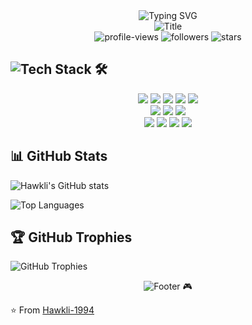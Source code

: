 <div align="center">
  <img src="https://readme-typing-svg.herokuapp.com?font=Fira+Code&weight=700&size=40&pause=1000&color=FFD700&background=000000&center=true&vCenter=true&width=700&height=80&lines=Hello%2C+I'm+Hawkli!;Cyberpunk+Developer" alt="Typing SVG" />
</div>

<div align="center">
  <img src="https://readme-typing-svg.herokuapp.com?font=Orbitron&size=25&duration=4000&pause=1000&color=FF4500&background=000000&center=true&vCenter=true&width=1000&height=80&lines=%F0%9F%9A%80+Full+Stack+Developer+%7C+Cloud+Native+Enthusiast+%7C+Open+Source+Contributor" alt="Title" />
</div>

<div align="center">
  <img src="https://komarev.com/ghpvc/?username=hawkli-1994&label=Profile%20views&color=FFD700&style=flat" alt="profile-views">
  <img src="https://img.shields.io/github/followers/hawkli-1994?style=social" alt="followers">
  <img src="https://img.shields.io/github/stars/hawkli-1994?style=social" alt="stars">
</div>

## <img src="https://readme-typing-svg.herokuapp.com?font=Orbitron&size=20&duration=4000&pause=1000&color=FFD700&background=000000&vCenter=true&width=150&height=20&lines=Tech+Stack" alt="Tech Stack" /> 🛠️

<div align="center">
  <img src="https://img.shields.io/badge/-Python-3776AB?style=for-the-badge&logo=Python&logoColor=FFD700&color=000000" />
  <img src="https://img.shields.io/badge/-JavaScript-F7DF1E?style=for-the-badge&logo=JavaScript&logoColor=FFD700&color=000000" />
  <img src="https://img.shields.io/badge/-TypeScript-3178C6?style=for-the-badge&logo=TypeScript&logoColor=FFD700&color=000000" />
  <img src="https://img.shields.io/badge/-Go-00ADD8?style=for-the-badge&logo=Go&logoColor=FFD700&color=000000" />
  <img src="https://img.shields.io/badge/-Rust-000000?style=for-the-badge&logo=Rust&logoColor=FFD700&color=000000" />
</div>

<div align="center">
  <img src="https://img.shields.io/badge/-React-61DAFB?style=for-the-badge&logo=React&logoColor=FFD700&color=000000" />
  <img src="https://img.shields.io/badge/-Vue.js-4FC08D?style=for-the-badge&logo=Vue.js&logoColor=FFD700&color=000000" />
  <img src="https://img.shields.io/badge/-Next.js-000000?style=for-the-badge&logo=Next.js&logoColor=FFD700&color=000000" />
</div>

<div align="center">
  <img src="https://img.shields.io/badge/-Docker-2496ED?style=for-the-badge&logo=Docker&logoColor=FFD700&color=000000" />
  <img src="https://img.shields.io/badge/-Kubernetes-326CE5?style=for-the-badge&logo=Kubernetes&logoColor=FFD700&color=000000" />
  <img src="https://img.shields.io/badge/-AWS-232F3E?style=for-the-badge&logo=Amazon-AWS&logoColor=FFD700&color=000000" />
  <img src="https://img.shields.io/badge/-GCP-4285F4?style=for-the-badge&logo=Google-Cloud&logoColor=FFD700&color=000000" />
</div>

## 📊 GitHub Stats
![Hawkli's GitHub stats](https://github-readme-stats.vercel.app/api?username=hawkli-1994&show_icons=true&theme=dark&hide_border=true&title_color=FFD700&icon_color=FF4500&text_color=FFD700&bg_color=000000)

![Top Languages](https://github-readme-stats.vercel.app/api/top-langs/?username=hawkli-1994&layout=compact&theme=dark&hide_border=true&title_color=FFD700&text_color=FFD700&bg_color=000000)

## 🏆 GitHub Trophies
![GitHub Trophies](https://github-profile-trophy.vercel.app/?username=hawkli-1994&theme=darkhub&no-frame=true&column=3&color=FFD700&background=000000)

<div align="center">
  <img src="https://readme-typing-svg.herokuapp.com?font=Orbitron&size=20&duration=4000&pause=1000&color=FFD700&background=000000&center=true&vCenter=true&width=400&height=30&lines=Happy+Coding+in+the+Cyber+World!" alt="Footer" /> 🎮
</div>

⭐️ From [Hawkli-1994](https://github.com/hawkli-1994)
